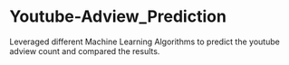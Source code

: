 # Youtube-Adview_Prediction
Leveraged different Machine Learning Algorithms to predict the youtube adview count and compared the results.

